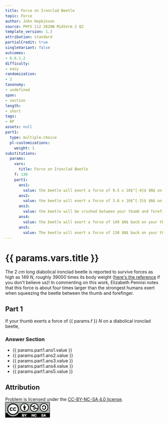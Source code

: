 ```yaml
---
title: Force on Ironclad Beetle
topic: Force
author: John Hopkinson
source: PHYS 112 2020W Midterm 2 Q2
template_version: 1.3
attribution: standard
partialCredit: true
singleVariant: false
outcomes:
- 6.6.1.2
difficulty:
- easy
randomization:
- 2
taxonomy:
- undefined
span:
- section
length:
- short
tags:
- AP
assets: null
part1:
  type: multiple-choice
  pl-customizations:
    weight: 1
substitutions:
  params:
    vars:
      title: Force on Ironclad Beetle
    f: 130
    part1:
      ans1:
        value: the beetle will exert a force of 9.5 x 10$^{-4}$ $N$ on your thumb.
      ans2:
        value: the beetle will exert a force of 3.8 x 10$^{-3}$ $N$ on your thumb.
      ans3:
        value: the beetle will be crushed between your thumb and forefinger.
      ans4:
        value: the beetle will exert a force of 149 $N$ back on your thumb.
      ans5:
        value: The beetle will exert a force of 130 $N$ back on your thumb.
---
```

# {{ params.vars.title }}
The 2 $cm$ long diabolical ironclad beetle is reported to survive forces as high as 149 $N$, roughly  39000 times its body weight ([here's the reference](https://www.nature.com/articles/s41586-020-2813-8) if you don't believe us)!
In commenting on this work, Elizabeth Pennisi notes that this force is about four times larger than the strongest humans exert when squeezing the beetle between the thumb and forefinger.

## Part 1

If your thumb exerts a force of {{ params.f }} $N$ on a diabolical ironclad beetle,

### Answer Section

- {{ params.part1.ans1.value }}
- {{ params.part1.ans2.value }}
- {{ params.part1.ans3.value }}
- {{ params.part1.ans4.value }}
- {{ params.part1.ans5.value }}

## Attribution

Problem is licensed under the [CC-BY-NC-SA 4.0 license](https://creativecommons.org/licenses/by-nc-sa/4.0/).<br> ![The Creative Commons 4.0 license requiring attribution-BY, non-commercial-NC, and share-alike-SA license.](https://raw.githubusercontent.com/firasm/bits/master/by-nc-sa.png)